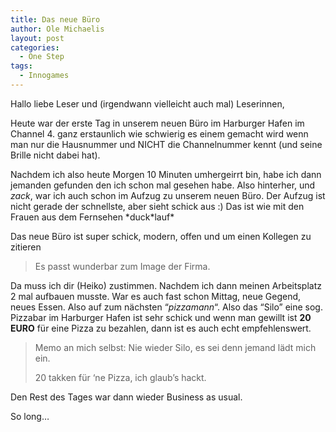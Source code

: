 ```yaml
---
title: Das neue Büro
author: Ole Michaelis
layout: post
categories:
  - One Step
tags:
  - Innogames
---
```


Hallo liebe Leser und (irgendwann vielleicht auch mal) Leserinnen,

Heute war der erste Tag in unserem neuen Büro im Harburger Hafen im Channel 4. ganz erstaunlich wie schwierig es einem gemacht wird wenn man nur die Hausnummer und NICHT die Channelnummer kennt (und seine Brille nicht dabei hat).

Nachdem ich also heute Morgen 10 Minuten umhergeirrt bin, habe ich dann jemanden gefunden den ich schon mal gesehen habe. Also hinterher, und *zack*, war ich auch schon im Aufzug zu unserem neuen Büro. Der Aufzug ist nicht gerade der schnellste, aber sieht schick aus :) Das ist wie mit den Frauen aus dem Fernsehen \*duck\*lauf\*

Das neue Büro ist super schick, modern, offen und um einen Kollegen zu zitieren

> Es passt wunderbar zum Image der Firma.

Da muss ich dir (Heiko) zustimmen. Nachdem ich dann meinen Arbeitsplatz 2 mal aufbauen musste. War es auch fast schon Mittag, neue Gegend, neues Essen. Also auf zum nächsten “*pizzamann*“. Also das “Silo” eine sog. Pizzabar im Harburger Hafen ist sehr schick und wenn man gewillt ist **20 EURO** für eine Pizza zu bezahlen, dann ist es auch echt empfehlenswert.

> Memo an mich selbst: Nie wieder Silo, es sei denn jemand lädt mich ein.
>
> 20 takken für ‘ne Pizza, ich glaub’s hackt.

Den Rest des Tages war dann wieder Business as usual.

So long…